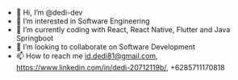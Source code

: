 - 👋 Hi, I’m @dedi-dev
- 👀 I’m interested in Software Engineering
- 🌱 I’m currently coding with React, React Native, Flutter and Java Springboot
- 💞️ I’m looking to collaborate on Software Development
- 📫 How to reach me id.dedi81@gmail.com, https://www.linkedin.com/in/dedi-20712119b/, +6285711170818

<!---
dedi-dev/dedi-dev is a ✨ special ✨ repository because its `README.md` (this file) appears on your GitHub profile.
You can click the Preview link to take a look at your changes.
--->
